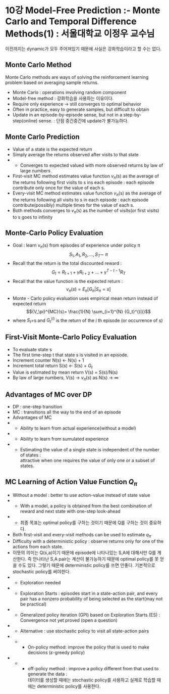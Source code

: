 # 10강 Model-Free Prediction :- Monte Carlo and Temporal Difference Methods(1) : 서울대학교 이정우 교수님
이전까지는 dynamic가 모두 주어져있기 때문에 사실은 강화학습이라고 할 수는 없다.

## Monte Carlo Method
Monte Carlo methods are ways of solving the reinforcement learning problem based on averaging sample returns.
- Monte Carlo : operations involving random component
- Model-free method : 강화학습을 사용하는 이유이다.
- Require only experience $\rightarrow$ still converges to optimal behavior
- Often in practice, easy to generate samples, but difficult to obtain
- Update in an episode-by-episode sense, but not in a step-by-step(online) sense. : 단점 중간중간에 update가 불가능하다.

## Monte Carlo Prediction
- Value of a state is the expected return
- Simply average the returns observed after visits to that state
- - Converges to expected valued with more observed returns by law of large numbers
- First-visit MC method estimates value function $v_\pi$(s) as the average of the returns following first visits to s ins each episode : each episode contribute only once for the value of each s.
- Every-visit MC method estimates value function $v_\pi$(s) as the average of the returns following all visits to s in each episode : each episode contribute(possibly) multiple times for the value of each s.
- Both methods converges to $v_\pi$(s) as the number of visits(or first visits) to s goes to infinity

## Monte-Carlo Policy Evaluation
- Goal : learn $v_\pi$(s) from episodes of experience under policy &pi;
$$S_1,A_1,R_2,...,S_T \sim ~ \pi$$
- Recall that the return is the total discounted reward :
$$G_t = R_{t+1}+\gamma R_{t+2}+...+\gamma^{T-t-1}R_T$$
- Recall that the value function is the expected return :
$$v_\pi(s)=E_\pi[G_\pi | S_\pi = s]$$
- Monte - Carlo policy evaluation uses empirical mean return instead of expected return  
$${V_\pi}^{MC}(s)= \frac{1}{N} \sum_{i=1}^{N} {G_t}^{(i)}$$
- where $S_t$=s and ${G_t}^{(i)}$ is the return of the $i$ th episode (or occurrence of s)

## First-Visit Monte-Carlo Policy Evaluation
- To evaluate state s
- The first time-step t that state s is visited in an episode.
- Increment counter N(s) $\leftarrow$ N(s) + 1
- Increment total return S(s) $\leftarrow$ S(s) + $G_t$
- Value is estimated by mean return V(s) = S(s)/N(s)
- By law of large numbers, V(s) $\rightarrow$ $v_\pi(s)$ as N(s) $\rightarrow$ $\infty$

## Advantages of MC over DP
- DP : one-step transition
- MC : transitions all the way to the end of an episode
- Advantages of MC
- - Ability to learn from actual experience(without a model)
- - Ability to learn from sumulated experience
- - Estimating the value of a single state is independent of the number of states :  
attractive when one requires the value of only one or a subset of states.


## MC Learning of Action Value Function $Q_\pi$
- Without a model : better to use action-value instead of state value
- - With a model, a policy is obtained from the best combination of reward and next state with one-step look-ahead
- - 최종 목표는 optimal policy를 구하는 것이기 때문에 Q를 구하는 것이 중요하다.
- Both first-visit and every-visit methods can be used to estimate $q_\pi$
- Difficulty with a deterministic policy : observe returns only for one of the actions from each state.
- 이뜻의 의미는 Q(s,a)이기 때문에 episode에 나타나있는 S,A에 대해서만 Q를 계산한다. 즉 안나타난 S,A pair는 계산이 불가능하기 때문에 optimal policy를 못 얻을 수도 있다. 그렇기 때문에 deterministic policy를 쓰면 안좋다. 기본적으로 stochastic policy를 써야한다.
- - Exploration needed
- - Exploration Starts : episodes start in a state-action pair, and every pair has a nonzero probability of being selected as the start(may not be practical)
- - Generalized policy iteration (GPI) based on Exploration Starts (ES) : Convergence not yet proved (open a question)
- - Alternative : use stochastic policy to visit all state-action pairs
- - * On-policy method: improve the policy that is used to make decisions ($\varepsilon$-greedy policy)
- - * off-policy method : improve a policy different from that used to generate the data :  
데이터를 생성할 때에는 stochastic policy를 사용하고 실제로 학습할 때에는 deterministic policy를 사용한다.